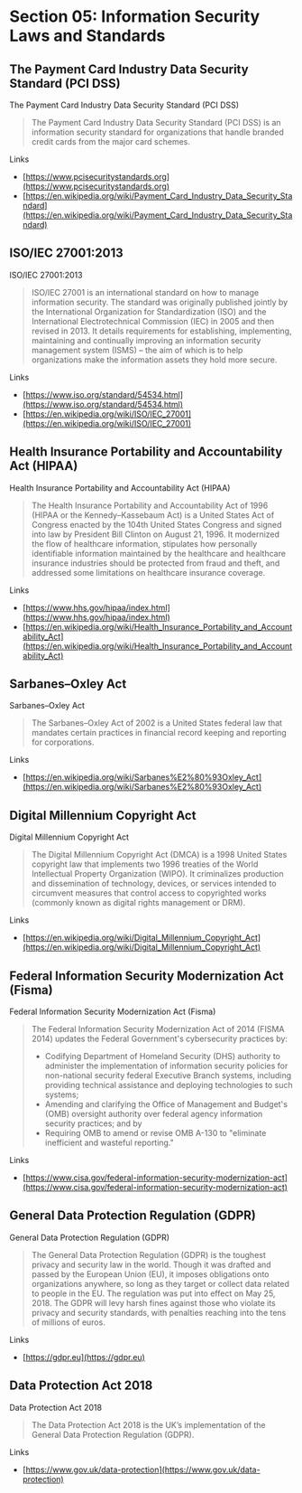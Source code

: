 # Section 05: Information Security Laws and Standards

## The Payment Card Industry Data Security Standard (PCI DSS)
The Payment Card Industry Data Security Standard (PCI DSS)
> The Payment Card Industry Data Security Standard (PCI DSS) is an information security standard for organizations that handle branded credit cards from the major card schemes.

Links
- [https://www.pcisecuritystandards.org](https://www.pcisecuritystandards.org)
- [https://en.wikipedia.org/wiki/Payment_Card_Industry_Data_Security_Standard](https://en.wikipedia.org/wiki/Payment_Card_Industry_Data_Security_Standard)

## ISO/IEC 27001:2013
ISO/IEC 27001:2013
> ISO/IEC 27001 is an international standard on how to manage information security.
> The standard was originally published jointly by the International Organization for Standardization (ISO) and the International Electrotechnical Commission (IEC) in 2005 and then revised in 2013.
> It details requirements for establishing, implementing, maintaining and continually improving an information security management system (ISMS) – the aim of which is to help organizations make the information assets they hold more secure.

Links
- [https://www.iso.org/standard/54534.html](https://www.iso.org/standard/54534.html)
- [https://en.wikipedia.org/wiki/ISO/IEC_27001](https://en.wikipedia.org/wiki/ISO/IEC_27001)

## Health Insurance Portability and Accountability Act (HIPAA)
Health Insurance Portability and Accountability Act (HIPAA)
> The Health Insurance Portability and Accountability Act of 1996 (HIPAA or the Kennedy–Kassebaum Act) is a United States Act of Congress enacted by the 104th United States Congress and signed into law by President Bill Clinton on August 21, 1996.
> It modernized the flow of healthcare information, stipulates how personally identifiable information maintained by the healthcare and healthcare insurance industries should be protected from fraud and theft, and addressed some limitations on healthcare insurance coverage.
 
Links
- [https://www.hhs.gov/hipaa/index.html](https://www.hhs.gov/hipaa/index.html)
- [https://en.wikipedia.org/wiki/Health_Insurance_Portability_and_Accountability_Act](https://en.wikipedia.org/wiki/Health_Insurance_Portability_and_Accountability_Act)

## Sarbanes–Oxley Act
Sarbanes–Oxley Act
> The Sarbanes–Oxley Act of 2002 is a United States federal law that mandates certain practices in financial record keeping and reporting for corporations.

Links
- [https://en.wikipedia.org/wiki/Sarbanes%E2%80%93Oxley_Act](https://en.wikipedia.org/wiki/Sarbanes%E2%80%93Oxley_Act)

## Digital Millennium Copyright Act
Digital Millennium Copyright Act
> The Digital Millennium Copyright Act (DMCA) is a 1998 United States copyright law that implements two 1996 treaties of the World Intellectual Property Organization (WIPO).
> It criminalizes production and dissemination of technology, devices, or services intended to circumvent measures that control access to copyrighted works (commonly known as digital rights management or DRM).

Links
- [https://en.wikipedia.org/wiki/Digital_Millennium_Copyright_Act](https://en.wikipedia.org/wiki/Digital_Millennium_Copyright_Act)

## Federal Information Security Modernization Act (Fisma)
Federal Information Security Modernization Act (Fisma)
> The Federal Information Security Modernization Act of 2014 (FISMA 2014) updates the Federal Government's cybersecurity practices by:
> - Codifying Department of Homeland Security (DHS) authority to administer the implementation of information security policies for non-national security federal Executive Branch systems, including providing technical assistance and deploying technologies to such systems;
> - Amending and clarifying the Office of Management and Budget's (OMB) oversight authority over federal agency information security practices; and by
> - Requiring OMB to amend or revise OMB A-130 to "eliminate inefficient and wasteful reporting."

Links
- [https://www.cisa.gov/federal-information-security-modernization-act](https://www.cisa.gov/federal-information-security-modernization-act)

## General Data Protection Regulation (GDPR)
General Data Protection Regulation (GDPR)
> The General Data Protection Regulation (GDPR) is the toughest privacy and security law in the world.
> Though it was drafted and passed by the European Union (EU), it imposes obligations onto organizations anywhere, so long as they target or collect data related to people in the EU.
> The regulation was put into effect on May 25, 2018.
> The GDPR will levy harsh fines against those who violate its privacy and security standards, with penalties reaching into the tens of millions of euros.
 
Links
- [https://gdpr.eu](https://gdpr.eu)

## Data Protection Act 2018
Data Protection Act 2018
> The Data Protection Act 2018 is the UK’s implementation of the General Data Protection Regulation (GDPR).

Links
- [https://www.gov.uk/data-protection](https://www.gov.uk/data-protection)
